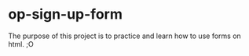 # op-sign-up-form

The purpose of this project is to practice and learn how to use forms on html. ;O